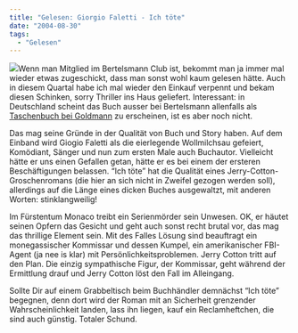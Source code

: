 ```yaml
---
title: "Gelesen: Giorgio Faletti - Ich töte"
date: "2004-08-30"
tags:
  - "Gelesen"
---
```


![](/images/webpropaganda/133.jpg)Wenn man Mitglied im Bertelsmann Club ist, bekommt man ja immer mal wieder etwas zugeschickt, dass man sonst wohl kaum gelesen hätte. Auch in diesem Quartal habe ich mal wieder den Einkauf verpennt und bekam diesen Schinken, sorry Thriller ins Haus geliefert. Interessant: in Deutschland scheint das Buch ausser bei Bertelsmann allenfalls als [Taschenbuch bei Goldmann](http://www.libri.de/shop/action/productDetails?artiId=2870371) zu erscheinen, ist es aber noch nicht.

Das mag seine Gründe in der Qualität von Buch und Story haben. Auf dem Einband wird Giogio Faletti als die eierlegende Wollmilchsau gefeiert, Komödiant, Sänger und nun zum ersten Male auch Buchautor. Vielleicht hätte er uns einen Gefallen getan, hätte er es bei einem der ersteren Beschäftigungen belassen. “Ich töte” hat die Qualität eines Jerry-Cotton-Groschenromans (die hier an sich nicht in Zweifel gezogen werden soll), allerdings auf die Länge eines dicken Buches ausgewaltzt, mit anderen Worten: stinklangweilig!

Im Fürstentum Monaco treibt ein Serienmörder sein Unwesen. OK, er häutet seinen Opfern das Gesicht und geht auch sonst recht brutal vor, das mag das thrillige Element sein. Mit des Falles Lösung sind beauftragt ein monegassischer Kommissar und dessen Kumpel, ein amerikanischer FBI-Agent (ja nee is klar) mit Persönlichkeitsproblemen. Jerry Cotton tritt auf den Plan. Die einzig sympathische Figur, der Kommissar, geht während der Ermittlung drauf und Jerry Cotton löst den Fall im Alleingang.

Sollte Dir auf einem Grabbeltisch beim Buchhändler demnächst “Ich töte” begegnen, denn dort wird der Roman mit an Sicherheit grenzender Wahrscheinlichkeit landen, lass ihn liegen, kauf ein Reclamheftchen, die sind auch günstig. Totaler Schund.
